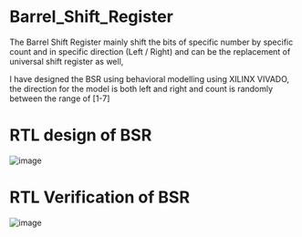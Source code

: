 # Barrel_Shift_Register

The Barrel Shift Register mainly shift the bits of specific number by specific count and in specific direction (Left / Right) and can be the replacement of universal shift register as well,

I have designed the BSR using behavioral modelling using XILINX VIVADO, the direction for the model is both left and right and count is randomly between the range of [1-7] 



# RTL design of BSR 

![image](https://github.com/arpitpaul/Barrel_Shift_Register/assets/111978808/b8fffe47-77bc-4f81-8825-688bdc02f949)








# RTL Verification of BSR

![image](https://github.com/arpitpaul/Barrel_Shift_Register/assets/111978808/1c048aca-e762-4c2f-b158-38c0ae41a20d)


